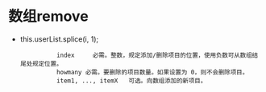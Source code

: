# 数组remove #

- this.userList.splice(i, 1);

                index	  必需。整数，规定添加/删除项目的位置，使用负数可从数组结尾处规定位置。
                howmany	必需。要删除的项目数量。如果设置为 0，则不会删除项目。
                item1, ..., itemX	可选。向数组添加的新项目。
       
                
             
